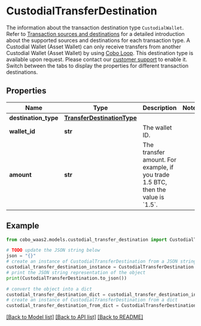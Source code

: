 # CustodialTransferDestination

The information about the transaction destination type `CustodialWallet`. Refer to [Transaction sources and destinations](https://www.cobo.com/developers/v2/guides/transactions/sources-and-destinations) for a detailed introduction about the supported sources and destinations for each transaction type.  A Custodial Wallet (Asset Wallet) can only receive transfers from another Custodial Wallet (Asset Wallet) by using [Cobo Loop](https://manuals.cobo.com/en/portal/custodial-wallets/cobo-loop).  <Note>This destination type is available upon request. Please contact our [customer support](mailto:help@cobo.com) to enable it.</Note>  Switch between the tabs to display the properties for different transaction destinations. 

## Properties

Name | Type | Description | Notes
------------ | ------------- | ------------- | -------------
**destination_type** | [**TransferDestinationType**](TransferDestinationType.md) |  | 
**wallet_id** | **str** | The wallet ID. | 
**amount** | **str** | The transfer amount. For example, if you trade 1.5 BTC, then the value is &#x60;1.5&#x60;.  | 

## Example

```python
from cobo_waas2.models.custodial_transfer_destination import CustodialTransferDestination

# TODO update the JSON string below
json = "{}"
# create an instance of CustodialTransferDestination from a JSON string
custodial_transfer_destination_instance = CustodialTransferDestination.from_json(json)
# print the JSON string representation of the object
print(CustodialTransferDestination.to_json())

# convert the object into a dict
custodial_transfer_destination_dict = custodial_transfer_destination_instance.to_dict()
# create an instance of CustodialTransferDestination from a dict
custodial_transfer_destination_from_dict = CustodialTransferDestination.from_dict(custodial_transfer_destination_dict)
```
[[Back to Model list]](../README.md#documentation-for-models) [[Back to API list]](../README.md#documentation-for-api-endpoints) [[Back to README]](../README.md)


